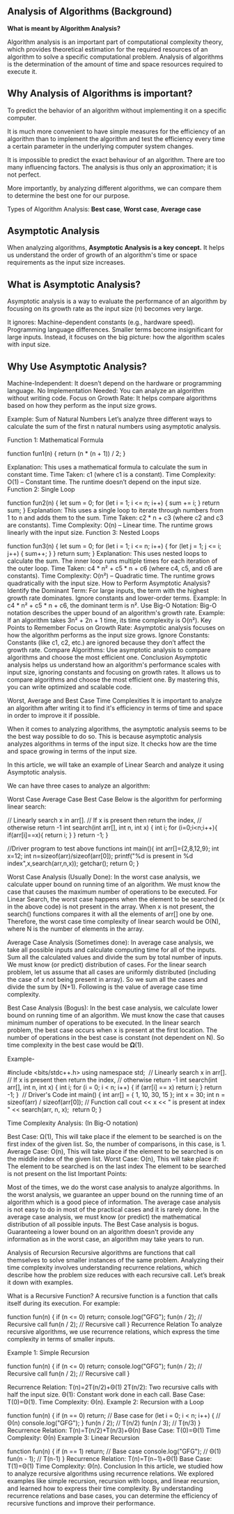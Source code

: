 ## Analysis of Algorithms (Background)
**What is meant by Algorithm Analysis?** 

Algorithm analysis is an important part of computational complexity theory, which provides theoretical estimation for the required resources of 
an algorithm to solve a specific computational problem. 
Analysis of algorithms is the determination of the amount of time and space resources required to execute it.

## Why Analysis of Algorithms is important?
To predict the behavior of an algorithm without implementing it on a specific computer.

It is much more convenient to have simple measures for the efficiency of an algorithm than to implement the algorithm and test the efficiency every time a certain parameter in the underlying computer system changes.

It is impossible to predict the exact behaviour of an algorithm. There are too many influencing factors. The analysis is thus only an approximation; it is not perfect.

More importantly, by analyzing different algorithms, we can compare them to determine the best one for our purpose.

Types of Algorithm Analysis:
**Best case**, **Worst case**, **Average case**



## Asymptotic Analysis 
When analyzing algorithms, **Asymptotic Analysis is a key concept.** It helps us understand the order of growth of an algorithm's time or space requirements as the input size increases. 

## What is Asymptotic Analysis?
Asymptotic analysis is a way to evaluate the performance of an algorithm by focusing on its growth rate as the input size (n) becomes very large. 

It ignores:
Machine-dependent constants (e.g., hardware speed).
Programming language differences.
Smaller terms become insignificant for large inputs.
Instead, it focuses on the big picture: how the algorithm scales with input size.

## Why Use Asymptotic Analysis?
Machine-Independent: It doesn’t depend on the hardware or programming language.
No Implementation Needed: You can analyze an algorithm without writing code.
Focus on Growth Rate: It helps compare algorithms based on how they perform as the input size grows.

Example: Sum of Natural Numbers
Let’s analyze three different ways to calculate the sum of the first n natural numbers using asymptotic analysis.

Function 1: Mathematical Formula

function fun1(n) {
    return (n * (n + 1)) / 2;
}

Explanation: This uses a mathematical formula to calculate the sum in constant time.
Time Taken: c1 (where c1 is a constant).
Time Complexity: O(1) – Constant time. The runtime doesn’t depend on the input size.
Function 2: Single Loop

function fun2(n) {
    let sum = 0;
    for (let i = 1; i <= n; i++) {
        sum += i;
    }
    return sum;
}
Explanation: This uses a single loop to iterate through numbers from 1 to n and adds them to the sum.
Time Taken: c2 * n + c3 (where c2 and c3 are constants).
Time Complexity: O(n) – Linear time. The runtime grows linearly with the input size.
Function 3: Nested Loops

function fun3(n) {
    let sum = 0;
    for (let i = 1; i <= n; i++) {
        for (let j = 1; j <= i; j++) {
            sum++;
        }
    }
    return sum;
}
Explanation: This uses nested loops to calculate the sum. The inner loop runs multiple times for each iteration of the outer loop.
Time Taken: c4 * n² + c5 * n + c6 (where c4, c5, and c6 are constants).
Time Complexity: O(n²) – Quadratic time. The runtime grows quadratically with the input size.
How to Perform Asymptotic Analysis?
Identify the Dominant Term:
For large inputs, the term with the highest growth rate dominates.
Ignore constants and lower-order terms.
Example: In c4 * n² + c5 * n + c6, the dominant term is n².
Use Big-O Notation:
Big-O notation describes the upper bound of an algorithm's growth rate.
Example: If an algorithm takes 3n² + 2n + 1 time, its time complexity is O(n²).
Key Points to Remember
Focus on Growth Rate: Asymptotic analysis focuses on how the algorithm performs as the input size grows.
Ignore Constants: Constants (like c1, c2, etc.) are ignored because they don’t affect the growth rate.
Compare Algorithms: Use asymptotic analysis to compare algorithms and choose the most efficient one.
Conclusion
Asymptotic analysis helps us understand how an algorithm's performance scales with input size, ignoring constants and focusing on growth rates. It allows us to compare algorithms and choose the most efficient one. By mastering this, you can write optimized and scalable code.


Worst, Average and Best Case Time Complexities
It is important to analyze an algorithm after writing it to find it's efficiency in terms of time and space in order to improve it if possible. 

When it comes to analyzing algorithms, the asymptotic analysis seems to be the best way possible to do so. This is because asymptotic analysis analyzes algorithms in terms of the input size. It checks how are the time and space growing in terms of the input size.

In this article, we will take an example of Linear Search and analyze it using Asymptotic analysis.

We can have three cases to analyze an algorithm:

Worst Case
Average Case
Best Case
Below is the algorithm for performing linear search:




// Linearly search x in arr[]. 
// If x is present then return the index,
// otherwise return -1
int search(int arr[], int n, int x)
{
    int i;
    for (i=0;i<n;i++){
        if(arr[i]==x){
            return i;
        }
    }
    return -1;
 }
 
 //Driver program to test above functions
 int main(){
    int arr[]={2,8,12,9};
    int x=12;
    int n=sizeof(arr)/sizeof(arr[0]);
    printf("%d is present in %d index",x,search(arr,n,x));
    getchar();
    return 0;
 }


Worst Case Analysis (Usually Done): In the worst case analysis, we calculate upper bound on running time of an algorithm. We must know the case that causes the maximum number of operations to be executed. For Linear Search, the worst case happens when the element to be searched (x in the above code) is not present in the array. When x is not present, the search() functions compares it with all the elements of arr[] one by one. Therefore, the worst case time complexity of linear search would be  O(N), where N is the number of elements in the array.

Average Case Analysis (Sometimes done):  In average case analysis, we take all possible inputs and calculate computing time for all of the inputs. Sum all the calculated values and divide the sum by total number of inputs. We must know (or predict) distribution of cases. For the linear search problem, let us assume that all cases are uniformly distributed (including the case of x not being present in array). So we sum all the cases and divide the sum by (N+1). Following is the value of average case time complexity.


 

Best Case Analysis (Bogus): In the best case analysis, we calculate lower bound on running time of an algorithm. We must know the case that causes minimum number of operations to be executed. In the linear search problem, the best case occurs when x is present at the first location. The number of operations in the best case is constant (not dependent on N). So time complexity in the best case would be 𝛀(1).

Example-




#include <bits/stdc++.h>
using namespace std;
​
// Linearly search x in arr[].
// If x is present then return the index,
// otherwise return -1
int search(int arr[], int n, int x)
{
    int i;
    for (i = 0; i < n; i++) {
        if (arr[i] == x)
            return i;
    }
    return -1;
}
​
// Driver's Code
int main()
{
    int arr[] = { 1, 10, 30, 15 };
    int x = 30;
    int n = sizeof(arr) / sizeof(arr[0]);
    // Function call
    cout << x << " is present at index "
         << search(arr, n, x);
​
    return 0;
}


Time Complexity Analysis: (In Big-O notation)

Best Case: Ω(1), This will take place if the element to be searched is on the first index of the given list. So, the number of comparisons, in this case, is 1.
Average Case: O(n), This will take place if the element to be searched is on the middle index of the given list.
Worst Case: O(n), This will take place if:
The element to be searched is on the last index
The element to be searched is not present on the list
Important Points:

Most of the times, we do the worst case analysis to analyze algorithms. In the worst analysis, we guarantee an upper bound on the running time of an algorithm which is a good piece of information.
The average case analysis is not easy to do in most of the practical cases and it is rarely done. In the average case analysis, we must know (or predict) the mathematical distribution of all possible inputs.
The Best Case analysis is bogus. Guaranteeing a lower bound on an algorithm doesn't provide any information as in the worst case, an algorithm may take years to run.



Analysis of Recursion
Recursive algorithms are functions that call themselves to solve smaller instances of the same problem. Analyzing their time complexity involves understanding recurrence relations, which describe how the problem size reduces with each recursive call. Let’s break it down with examples.

What is a Recursive Function?
A recursive function is a function that calls itself during its execution. For example:


function fun(n) {
    if (n <= 0) return; 
    console.log("GFG"); 
    fun(n / 2); // Recursive call
    fun(n / 2); // Recursive call
}
Recurrence Relation
To analyze recursive algorithms, we use recurrence relations, which express the time complexity in terms of smaller inputs.

Example 1: Simple Recursion

function fun(n) {
    if (n <= 0) return; 
    console.log("GFG"); 
    fun(n / 2); // Recursive call
    fun(n / 2); // Recursive call
}


Recurrence Relation: 
T(n)=2T(n/2)+Θ(1)
2T(n/2): Two recursive calls with half the input size.
Θ(1): Constant work done in each call.
Base Case: T(0)=Θ(1).
Time Complexity: Θ(n).
Example 2: Recursion with a Loop

function fun(n) {
    if (n == 0) return; // Base case
    for (let i = 0; i < n; i++) { // Θ(n)
        console.log("GFG");
    }
    fun(n / 2); // T(n/2)
    fun(n / 3); // T(n/3)
}
Recurrence Relation: 
T(n)=T(n/2)+T(n/3)+Θ(n)
Base Case: T(0)=Θ(1)
Time Complexity: Θ(n) 
Example 3: Linear Recursion

function fun(n) {
    if (n == 1) return; // Base case
    console.log("GFG"); // Θ(1)
    fun(n - 1); // T(n-1)
}
Recurrence Relation: T(n)=T(n−1)+Θ(1)
Base Case: T(1)=Θ(1)
Time Complexity: Θ(n).
Conclusion
In this article, we studied how to analyze recursive algorithms using recurrence relations. We explored examples like simple recursion, recursion with loops, and linear recursion, and learned how to express their time complexity. By understanding recurrence relations and base cases, you can determine the efficiency of recursive functions and improve their performance.




